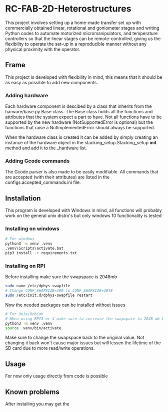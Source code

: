# RC-FAB-2D-Heterostructures
This project involves setting up a home-made transfer set up with commercially obtained linear, rotational and goniometer stages and writing Python codes to automate motorized micromanipulators, and temperature controllers so that the linear stages can be remote-controlled, giving us the flexibility to operate the set-up in a reproducible manner without any physical proximity with the operator.

## Frame
This project is developed with flexibility in mind, this means that it should be as easy as possible to add new components.

### Adding hardware
Each hardware component is descibed by a class that inherits from the harware/base.py Base class. The Base class holds all the functions and attributes that the system expect a part to have. Not all functions have to be supported by the new hardware (NotSupportedError is optional) but the functions that raise a NotImplementedError should always be supported.

When the hardware class is created it can be added by simply creating an instance of the hardware object in the stacking_setup.Stacking_setup __init__ method and add it to the _hardware list.

### Adding Gcode commands
The Gcode parser is also made to be easily modifiable. All commands that are accepted (with their attributes) are listed in the configs.accepted_commands.ini file.

## Installation
This program is developed with Windows in mind, all functions will probably work on the general unix distro's but only windows 10 functionality is tested

### Installing on windows
```bash
# For windows
python3 -m venv .venv
.venv\Scripts\activate.bat
pip3 install -r requirements.txt
```

### Installing on RPI
Before installing make sure the swapspace is 2048mb

```bash
sudo nano /etc/dphys-swapfile
# Change CONF_SWAPSIZE=100 to CONF_SWAPSIZE=2048
sudo /etc/init.d/dphys-swapfile restart

```

Now the needed packages can be installed without issues

```bash
# For Unix/Debian
# When using RPI3 or 4 make sure to increase the swapspace to 2048 mb before installing
python3 -m venv .venv
source .venv/bin/activate

```

Make sure to change the swapspace back to the original value. Not changing it back won't
cause major issues but will lessen the lifetime of the SD card due to more read/write operations.

## Usage
For now only usage directly from code is possible

## Known problems
After installing you may get the 
